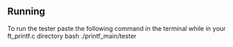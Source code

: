 ## Running
To run the tester paste the following command in the terminal while in your ft_printf.c directory
bash ./printf_main/tester
